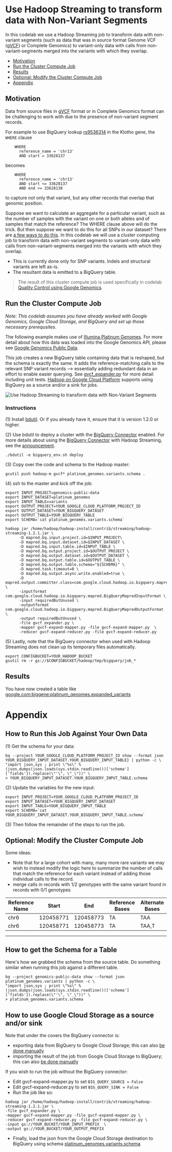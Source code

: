 # Use Hadoop Streaming to transform data with Non-Variant Segments

In this codelab we use a Hadoop Streaming job to transform data with non-variant segments (such as data that was in source format Genome VCF ([gVCF](https://sites.google.com/site/gvcftools/home/about-gvcf/gvcf-conventions)) or Complete Genomics) to variant-only data with calls from non-variant-segments merged into the variants with which they overlap. 

* [Motivation](#motivation)
* [Run the Cluster Compute Job](#run-the-cluster-compute-job)
* [Results](#results)
* [Optional: Modify the Cluster Compute Job](#optional-modify-the-cluster-compute-job)
* [Appendix](#appendix)

## Motivation

Data from source files in [gVCF](https://sites.google.com/site/gvcftools/home/about-gvcf/gvcf-conventions) format or in Complete Genomics format can be challenging to work with due to the presence of non-variant segment records.

For example to use BigQuery lookup [rs9536314](http://www.ncbi.nlm.nih.gov/SNP/snp_ref.cgi?rs=rs9536314) in the Klotho gene, the `WHERE` clause
```
    WHERE
      reference_name = 'chr13'
      AND start = 33628137
```
becomes
```
    WHERE
      reference_name = 'chr13'
      AND start <= 33628137
      AND end >= 33628138
```
to capture not only that variant, but any other records that overlap that genomic position.

Suppose we want to calculate an aggregate for a particular variant, such as the number of samples with the variant on one or both alleles and of samples that match the reference?  The WHERE clause above will do the trick.  But then suppose we want to do this for all SNPs in our dataset?  There are [a few ways to do this](https://github.com/googlegenomics/bigquery-examples/tree/master/pgp/data-stories/schema-comparisons#motivation). In this codelab we will use a cluster computing job to transform data with non-variant segments to variant-only data with calls from non-variant-segments merged into the variants with which they overlap. 
* This is currently done only for SNP variants. Indels and structural variants are left as-is.  
* The resultant data is emitted to a BigQuery table.

> The result of this cluster compute job is used specifically in codelab [Quality Control using Google Genomics](../../R/PlatinumGenomes-QC).

## Run the Cluster Compute Job

_Note: This codelab assumes you have already worked with Google Genomics, Google Cloud Storage, and BigQuery and set up those necessary prerequsites._

The following example makes use of [Illumina Platinum Genomes](http://www.illumina.com/platinumgenomes/).  For more detail about how this data was loaded into the Google Genomics API, please see [Google Genomics Public Data](https://cloud.google.com/genomics/data/platinum-genomes).

This job creates a new BigQuery table containing data that is reshaped, but the schema is exactly the same.  It adds the reference-matching calls to the relevant SNP variant records --> essentially adding redundant data in an effort to enable easier querying. See [gvcf_expander.py](./gvcf_expander.py) for more detail including unit tests.  [Hadoop on Google Cloud Platform](https://cloud.google.com/hadoop/) supports using BigQuery as a source and/or a sink for jobs.

<img src="HadoopOnGCE.png" title="Use Hadoop Streaming to transform data with Non-Variant Segments" alt="Use Hadoop Streaming to transform data with Non-Variant Segments" style="display: block; margin: auto;" />

### Instructions

(1) Install [bdutil](https://cloud.google.com/hadoop/). Or if you already have it, ensure that it is version 1.2.0 or higher.

(2) Use bdutil to deploy a cluster with the [BigQuery Connector](https://cloud.google.com/hadoop/bigquery-connector) enabled.  For more details about using the [BigQuery Connector](https://cloud.google.com/hadoop/bigquery-connector) with Hadoop Streaming, see the [announcement](https://groups.google.com/forum/#!topic/gcp-hadoop-announce/bzji9yjj304).

```
./bdutil -e bigquery_env.sh deploy
```

(3) Copy over the code and schema to the Hadoop master:

```
gcutil push hadoop-m gvcf* platinum_genomes.variants.schema .
```

(4) ssh to the master and kick off the job:

```
export INPUT_PROJECT=genomics-public-data
export INPUT_DATASET=platinum_genomes
export INPUT_TABLE=variants
export OUTPUT_PROJECT=YOUR_GOOGLE_CLOUD_PLATFORM_PROJECT_ID
export OUTPUT_DATASET=YOUR_BIGQUERY_DATASET
export OUTPUT_TABLE=YOUR_BIGQUERY_TABLE
export SCHEMA=`cat platinum_genomes.variants.schema`

hadoop jar /home/hadoop/hadoop-install/contrib/streaming/hadoop-streaming-1.2.1.jar \
      -D mapred.bq.input.project.id=$INPUT_PROJECT\
      -D mapred.bq.input.dataset.id=$INPUT_DATASET \
      -D mapred.bq.input.table.id=$INPUT_TABLE \
      -D mapred.bq.output.project.id=$OUTPUT_PROJECT \
      -D mapred.bq.output.dataset.id=$OUTPUT_DATASET \
      -D mapred.bq.output.table.id=$OUTPUT_TABLE \
      -D mapred.bq.output.table.schema="${SCHEMA}" \
      -D mapred.task.timeout=0 \
      -D mapred.bq.output.async.write.enabled=true \
      -D mapred.output.committer.class=com.google.cloud.hadoop.io.bigquery.mapred.BigQueryMapredOutputCommitter \
      -inputformat com.google.cloud.hadoop.io.bigquery.mapred.BigQueryMapredInputFormat \
      -input requiredButUnused \
      -outputformat com.google.cloud.hadoop.io.bigquery.mapred.BigQueryMapredOutputFormat \
      -output requiredButUnused \
      -file gvcf_expander.py \
      -mapper gvcf-expand-mapper.py -file gvcf-expand-mapper.py  \
      -reducer gvcf-expand-reducer.py -file gvcf-expand-reducer.py
```

(5) Lastly, note that the BigQuery connector when used with Hadoop Streaming does not clean up its temporary files automatically.

```
export CONFIGBUCKET=YOUR_HADOOP_BUCKET
gsutil rm -r gs://$CONFIGBUCKET/hadoop/tmp/bigquery/job_*
```

## Results

You have now created a table like [google.com:biggene:platinum_genomes.expanded_variants](https://bigquery.cloud.google.com/table/google.com:biggene:platinum_genomes.expanded_variants?pli=1)

# Appendix

## How to Run this Job Against Your Own Data

(1) Get the schema for your data:
```
bq --project YOUR_GOOGLE_CLOUD_PLATFORM_PROJECT_ID show --format json YOUR_BIGQUERY_INPUT_DATASET.YOUR_BIGQUERY_INPUT_TABLE} | python -c \
"import json,sys ; print \"%s\" % (json.dumps(json.loads(sys.stdin.readline())['schema']['fields']).replace(\"'\", \"_\"))" \
> YOUR_BIGQUERY_INPUT_DATASET.YOUR_BIGQUERY_INPUT_TABLE.schema
```

(2) Update the variables for the new input:
```
export INPUT_PROJECT=YOUR_GOOGLE_CLOUD_PLATFORM_PROJECT_ID
export INPUT_DATASET=YOUR_BIGQUERY_INPUT_DATASET
export INPUT_TABLE=YOUR_BIGQUERY_INPUT_TABLE
export SCHEMA=`cat YOUR_BIGQUERY_INPUT_DATASET.YOUR_BIGQUERY_INPUT_TABLE.schema`
```
(3) Then follow the remainder of the steps to run the job.

## Optional: Modify the Cluster Compute Job

Some ideas:
* Note that for a large cohort with many, many more rare variants we may wish to instead modify the logic here to summarize the number of calls that match the reference for each variant instead of adding those individual calls to the record.
* merge calls in records with 1/2 genotypes with the same variant found in records with 0/1 genotypes

Reference Name | Start     | End       | Reference Bases | Alternate Bases
---------------|-----------|-----------|-----------------|-----------------
chr6           | 120458771 | 120458773 |TA               |TAA
chr6           | 120458771 | 120458773 |TA               |TAA,T
 
--------------------------------------------------------

## How to get the Schema for a Table

Here's how we grabbed the schema from the source table.  Do something similar when running this job against a different table.

```
bq --project genomics-public-data show --format json platinum_genomes.variants | python -c \
"import json,sys ; print \"%s\" % (json.dumps(json.loads(sys.stdin.readline())['schema']['fields']).replace(\"'\", \"_\"))" \
> platinum_genomes.variants.schema
```

## How to use Google Cloud Storage as a source and/or sink

Note that under the covers the BigQuery connector is:
 * exporting data from BigQuery to Google Cloud Storage; this can also [be done manually](https://cloud.google.com/bigquery/bigquery-web-ui#exportdata)
  * importing the result of the job from Google Cloud Storage to BigQuery; this can also [be done manually](https://cloud.google.com/bigquery/bigquery-web-ui#createtable)
  
If you wish to run the job without the BigQuery connector:
* Edit gvcf-expand-mapper.py to set `BIG_QUERY_SOURCE = False`
* Edit gvcf-expand-reducer.py to set `BIG_QUERY_SINK = False`
* Run the job like so:
```
hadoop jar /home/hadoop/hadoop-install/contrib/streaming/hadoop-streaming-1.2.1.jar \
-file gvcf_expander.py \
-mapper gvcf-expand-mapper.py -file gvcf-expand-mapper.py \
-reducer gvcf-expand-reducer.py -file gvcf-expand-reducer.py \
-input gs://YOUR_BUCKET/YOUR_INPUT_PREFIX  \
-output gs://YOUR_BUCKET/YOUR_OUTPUT_PREFIX
```
* Finally, load the json from the Google Cloud Storage destination to BigQuery using schema [platinum_genomes.variants.schema](./platinum_genomes.variants.schema)
